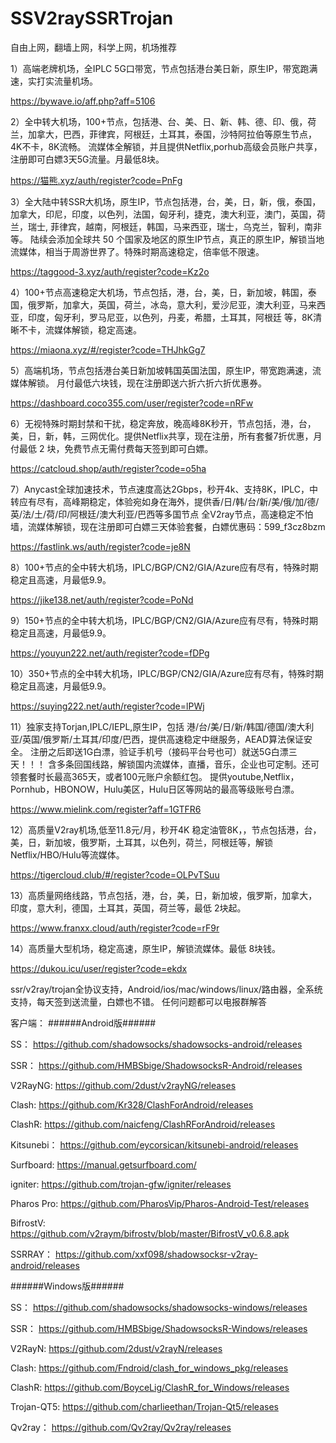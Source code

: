 # SSV2raySSRTrojan

自由上网，翻墙上网，科学上网，机场推荐


1）高端老牌机场，全IPLC 5G口带宽，节点包括港台美日新，原生IP，带宽跑满速，实打实流量机场。

https://bywave.io/aff.php?aff=5106

2）全中转大机场，100+节点，包括港、台、美、日、新、韩、德、印、俄，荷兰，加拿大，巴西，菲律宾，阿根廷，土耳其，泰国，沙特阿拉伯等原生节点，4K不卡，8K流畅。 流媒体全解锁，并且提供Netflix,porhub高级会员账户共享，注册即可白嫖3天5G流量。月最低8块。

https://猫熊.xyz/auth/register?code=PnFg

3）全大陆中转SSR大机场，原生IP，节点包括港，台，美，日，新，俄，泰国，加拿大，印尼，印度，以色列，法国，匈牙利，捷克，澳大利亚，澳门，英国，荷兰，瑞士, 菲律宾，越南，阿根廷，韩国，马来西亚，瑞士，乌克兰，智利，南非 等。 陆续会添加全球共 50 个国家及地区的原生IP节点，真正的原生IP，解锁当地流媒体，相当于周游世界了。特殊时期高速稳定，倍率低不限速。

https://taggood-3.xyz/auth/register?code=Kz2o

4）100+节点高速稳定大机场，节点包括，港，台，美，日，新加坡，韩国，泰国，俄罗斯，加拿大，英国，荷兰，冰岛，意大利，爱沙尼亚，澳大利亚，马来西亚，印度，匈牙利，罗马尼亚，以色列，丹麦，希腊，土耳其，阿根廷 等，8K清晰不卡，流媒体解锁，稳定高速。

https://miaona.xyz/#/register?code=THJhkGg7

5）高端机场，节点包括港台美日新加坡韩国英国法国，原生IP，带宽跑满速，流媒体解锁。 月付最低六块钱，现在注册即送六折六折六折优惠券。

https://dashboard.coco355.com/user/register?code=nRFw

6）无视特殊时期封禁和干扰，稳定奔放，晚高峰8K秒开，节点包括，港，台，美，日，新，韩，三网优化。提供Netflix共享，现在注册，所有套餐7折优惠，月付最低 2 块，免费节点无需付费每天签到即可白嫖。

https://catcloud.shop/auth/register?code=o5ha

7）Anycast全球加速技术，节点速度高达2Gbps，秒开4k、支持8K，IPLC，中转应有尽有，高峰期稳定，体验宛如身在海外，提供香/日/韩/台/新/美/俄/加/德/英/法/土/荷/印/阿根廷/澳大利亚/巴西等多国节点 全V2ray节点，高速稳定不怕墙，流媒体解锁，现在注册即可白嫖三天体验套餐，白嫖优惠码：599_f3cz8bzm

https://fastlink.ws/auth/register?code=je8N

8）100+节点的全中转大机场，IPLC/BGP/CN2/GIA/Azure应有尽有，特殊时期稳定且高速，月最低9.9。

https://jike138.net/auth/register?code=PoNd

9）150+节点的全中转大机场，IPLC/BGP/CN2/GIA/Azure应有尽有，特殊时期稳定且高速，月最低9.9。

https://youyun222.net/auth/register?code=fDPg

10）350+节点的全中转大机场，IPLC/BGP/CN2/GIA/Azure应有尽有，特殊时期稳定且高速，月最低9.9。

https://suying222.net/auth/register?code=lPWj

11）独家支持Torjan,IPLC/IEPL,原生IP，包括 港/台/美/日/新/韩国/德国/澳大利亚/英国/俄罗斯/土耳其/印度/巴西，提供高速稳定中继服务，AEAD算法保证安全。 注册之后即送1G白漂，验证手机号（接码平台号也可）就送5G白漂三天！！！ 含多条回国线路，解锁国内流媒体，直播，音乐，企业也可定制。还可领套餐时长最高365天，或者100元账户余额红包。 提供youtube,Netflix，Pornhub，HBONOW，Hulu美区，Hulu日区等网站的最高等级账号白漂。

https://www.mielink.com/register?aff=1GTFR6

12）高质量V2ray机场,低至11.8元/月，秒开4K 稳定油管8K，，节点包括港，台，美，日，新加坡，俄罗斯，土耳其，以色列，荷兰，阿根廷等，解锁Netflix/HBO/Hulu等流媒体。

https://tigercloud.club/#/register?code=OLPvTSuu

13）高质量网络线路，节点包括，港，台，美，日，新加坡，俄罗斯，加拿大，印度，意大利，德国，土耳其，英国，荷兰等，最低 2块起。

https://www.franxx.cloud/auth/register?code=rF9r

14）高质量大型机场，稳定高速，原生IP，解锁流媒体。最低 8块钱。

https://dukou.icu/user/register?code=ekdx





ssr/v2ray/trojan全协议支持，Android/ios/mac/windows/linux/路由器，全系统支持，每天签到送流量，白嫖也不错。
任何问题都可以电报群解答

客户端：
######Android版######

SS：
https://github.com/shadowsocks/shadowsocks-android/releases

SSR：
https://github.com/HMBSbige/ShadowsocksR-Android/releases

V2RayNG:
https://github.com/2dust/v2rayNG/releases

Clash:
https://github.com/Kr328/ClashForAndroid/releases

ClashR:
https://github.com/naicfeng/ClashRForAndroid/releases

Kitsunebi：
https://github.com/eycorsican/kitsunebi-android/releases

Surfboard:
https://manual.getsurfboard.com/

igniter:
https://github.com/trojan-gfw/igniter/releases

Pharos Pro:
https://github.com/PharosVip/Pharos-Android-Test/releases

BifrostV:
https://github.com/v2raym/bifrostv/blob/master/BifrostV_v0.6.8.apk

SSRRAY：
https://github.com/xxf098/shadowsocksr-v2ray-android/releases


######Windows版######

SS：
https://github.com/shadowsocks/shadowsocks-windows/releases

SSR：
https://github.com/HMBSbige/ShadowsocksR-Windows/releases

V2RayN:
https://github.com/2dust/v2rayN/releases

Clash:
https://github.com/Fndroid/clash_for_windows_pkg/releases

ClashR:
https://github.com/BoyceLig/ClashR_for_Windows/releases

Trojan-QT5:
https://github.com/charlieethan/Trojan-Qt5/releases

Qv2ray：
https://github.com/Qv2ray/Qv2ray/releases
